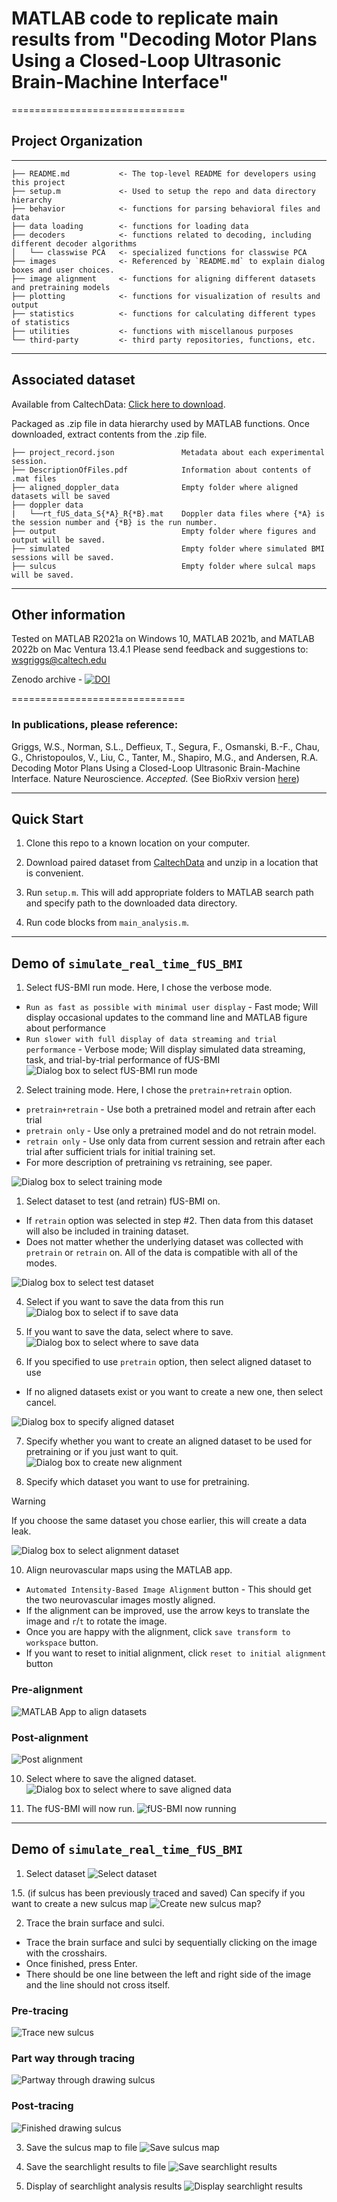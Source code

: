 # MATLAB code to replicate main results from "Decoding Motor Plans Using a Closed-Loop Ultrasonic Brain-Machine Interface"
==============================


## Project Organization
------------

    ├── README.md           <- The top-level README for developers using this project
    ├── setup.m             <- Used to setup the repo and data directory hierarchy
    ├── behavior            <- functions for parsing behavioral files and data
    ├── data loading        <- functions for loading data
    ├── decoders            <- functions related to decoding, including different decoder algorithms
    │   └── classwise PCA   <- specialized functions for classwise PCA
    ├── images              <- Referenced by `README.md` to explain dialog boxes and user choices.
    ├── image alignment     <- functions for aligning different datasets and pretraining models
    ├── plotting            <- functions for visualization of results and output
    ├── statistics          <- functions for calculating different types of statistics
    ├── utilities           <- functions with miscellanous purposes
    └── third-party         <- third party repositories, functions, etc.

------------
## Associated dataset
Available from CaltechData: [Click here to download](https://doi.org/10.22002/pa710-cdn95). 

Packaged as .zip file in data hierarchy used by MATLAB functions. Once downloaded, extract contents from the .zip file.
   
    ├── project_record.json               Metadata about each experimental session.
    ├── DescriptionOfFiles.pdf            Information about contents of .mat files
    ├── aligned_doppler_data              Empty folder where aligned datasets will be saved
    ├── doppler data
    |   └──rt_fUS_data_S{*A}_R{*B}.mat    Doppler data files where {*A} is the session number and {*B} is the run number.
    ├── output                            Empty folder where figures and output will be saved.
    ├── simulated                         Empty folder where simulated BMI sessions will be saved.
    ├── sulcus                            Empty folder where sulcal maps will be saved.

------------
## Other information
Tested on MATLAB R2021a on Windows 10, MATLAB 2021b, and MATLAB 2022b on Mac Ventura 13.4.1
Please send feedback and suggestions to: [wsgriggs@caltech.edu](mailto:wsgriggs@caltech.edu)

Zenodo archive - 
[![DOI](https://zenodo.org/badge/701341316.svg)](https://zenodo.org/badge/latestdoi/701341316)

==============================

### In publications, please reference:
Griggs, W.S., Norman, S.L., Deffieux, T., Segura, F., Osmanski, B.-F., Chau, G., Christopoulos, V., Liu, C., Tanter, M., Shapiro, M.G., and Andersen, R.A. Decoding Motor Plans Using a Closed-Loop Ultrasonic Brain-Machine Interface. Nature Neuroscience. _Accepted._ (See BioRxiv version [here](https://www.biorxiv.org/content/10.1101/2022.11.10.515371v1))

------------
## Quick Start
1. Clone this repo to a known location on your computer.

2. Download paired dataset from [CaltechData](https://doi.org/10.22002/pa710-cdn95) and unzip in a location that is convenient.

4. Run `setup.m`. This will add appropriate folders to MATLAB search path and specify path to the downloaded data directory.

5. Run code blocks from  `main_analysis.m`.

------------
## Demo of `simulate_real_time_fUS_BMI`
1. Select fUS-BMI run mode. Here, I chose the verbose mode.
* `Run as fast as possible with minimal user display` - Fast mode; Will display occasional updates to the command line and MATLAB figure about performance
* `Run slower with full display of data streaming and trial performance` - Verbose mode; Will display simulated data streaming, task, and trial-by-trial performance of fUS-BMI
![Dialog box to select fUS-BMI run mode](images/1_fUS_BMI_mode_selection.png)

2. Select training mode. Here, I chose the `pretrain+retrain` option.
* `pretrain+retrain` - Use both a pretrained model and retrain after each trial
* `pretrain only` - Use only a pretrained model and do not retrain model.
* `retrain only` - Use only data from current session and retrain after each trial after sufficient trials for initial training set.
* For more description of pretraining vs retraining, see paper.
  
![Dialog box to select training mode](images/2_select_training_mode.png)

1. Select dataset to test (and retrain) fUS-BMI on.
* If `retrain` option was selected in step #2. Then data from this dataset will also be included in training dataset.
* Does not matter whether the underlying dataset was collected with `pretrain` or `retrain` on. All of the data is compatible with all of the modes.
 
![Dialog box to select test dataset](images/3_dataset_selection.png)

4. Select if you want to save the data from this run
![Dialog box to select if to save data](images/4_save_data.png)

5. If you want to save the data, select where to save.
![Dialog box to select where to save data](images/5_where_to_save_data.png)

6. If you specified to use `pretrain` option, then select aligned dataset to use
* If no aligned datasets exist or you want to create a new one, then select cancel.


![Dialog box to specify aligned dataset](images/6_specify_aligned_dataset.png)

7. Specify whether you want to create an aligned dataset to be used for pretraining or if you just want to quit.
![Dialog box to create new alignment](images/7_create_new_alignment.png)

8. Specify which dataset you want to use for pretraining.
> [!WARNING]
> If you choose the same dataset you chose earlier, this will create a data leak.

![Dialog box to select alignment dataset](images/8_select_alignment_dataset.png)

10. Align neurovascular maps using the MATLAB app.
* `Automated Intensity-Based Image Alignment` button - This should get the two neurovascular images mostly aligned.
* If the alignment can be improved, use the arrow keys to translate the image and `r`/`t` to rotate the image.
* Once you are happy with the alignment, click `save transform to workspace` button.
* If you want to reset to initial alignment, click `reset to initial alignment` button 

### Pre-alignment
![MATLAB App to align datasets](images/9_align_datasets.png)

### Post-alignment
![Post alignment](images/9b_aligned_datasets.png)

10. Select where to save the aligned dataset.
![Dialog box to select where to save aligned data](images/10_where_to_save_aligned_dataset.png)

12. The fUS-BMI will now run.
![fUS-BMI now running](images/11_example_display.png)

------------
## Demo of `simulate_real_time_fUS_BMI`
1. Select dataset
![Select dataset](images/SL_0_select_dataset.png)
   
1.5. (if sulcus has been previously traced and saved) Can specify if you want to create a new sulcus map
![Create new sulcus map?](images/SL_05_define_new_sulcus.png)

2. Trace the brain surface and sulci.
* Trace the brain surface and sulci by sequentially clicking on the image with the crosshairs.
* Once finished, press Enter.
* There should be one line between the left and right side of the image and the line should not cross itself.
  
### Pre-tracing
![Trace new sulcus](images/SL_1_trace_sulcus.png)

### Part way through tracing
![Partway through drawing sulcus](images/SL_1b_trace_sulcus.png)

### Post-tracing
![Finished drawing sulcus](images/SL_1c_trace_sulcus.png)

3. Save the sulcus map to file
![Save sulcus map](images/SL_2_save_sulcus.png)

4. Save the searchlight results to file
![Save searchlight results](images/SL_3_save_results.png)

5. Display of searchlight analysis results
![Display searchlight results](images/SL_4_searchlight_results.png)


